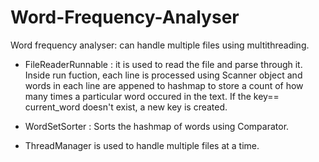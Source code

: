 # Word-Frequency-Analyser
Word frequency analyser: can handle multiple files using multithreading. 


* FileReaderRunnable : it is used to read the file and parse through it. Inside run fuction, each line is processed using Scanner object and words in each line are appened to hashmap to store a count of how many times a particular word occured in the  text. If the key== current_word doesn't exist, a new key is created.


* WordSetSorter : Sorts the hashmap of words using Comparator. 


* ThreadManager is used to handle multiple files at a time.
